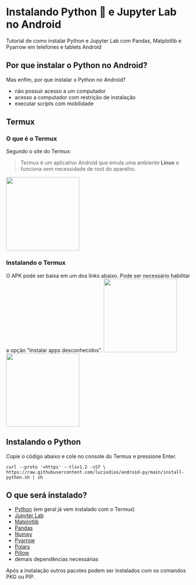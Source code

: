 # Instalando Python :snake: e Jupyter Lab no Android
Tutorial de como instalar Python e Jupyter Lab com Pandas, Matplotlib e Pyarrow em telefones e tablets Android

## Por que instalar o Python no Android?
Mas enfim, por que instalar o Python no Android?
- não possuir acesso a um computador
- acesso a computador com restrição de instalação
- executar scripts com mobilidade
  
## Termux

### O que é o Termux
Segundo o site do Termux:
>Termux é um aplicativo Android que emula uma ambiente **Linux** e funciona sem necessidade de root do aparelho.

[<img src="https://termux.dev/assets/globals/home/htop_framed.png" width="200" />](/../../../../termux)

### Instalando o Termux

O APK pode ser baixa em um dos links abaixo. Pode ser necessário habilitar a opção "Instalar apps desconhecidos". 
[<img src="https://termux.dev//assets/globals/hosts/get-it-on-github.png" width="200" />](/../../../../termux/termux-app/releases/download/v0.118.0/termux-app_v0.118.0+github-debug_arm64-v8a.apk)
[<img src="https://termux.dev/assets/globals/hosts/get-it-on-fdroid.png" width="200" />](https://f-droid.org/repo/com.termux_118.apk)

## Instalando o Python
Copie o código abaixo e cole no console do Termux e pressione Enter.
```console
curl --proto '=https' --tlsv1.2 -sSf \
https://raw.githubusercontent.com/luciodias/android-py/main/install-python.sh | sh
```
## O que será instalado?
- [Python](https://www.python.org/) (em geral já vem instalado com o Termux)
- [Jupyter Lab](https://jupyter.org/)
- [Matplotlib](https://matplotlib.org/)
- [Pandas](https://pandas.pydata.org/)
- [Numpy](https://numpy.org/)
- [Pyarrow](https://arrow.apache.org/docs/python/index.html)
- [Polars](https://pola.rs/)
- [Pillow](https://python-pillow.org/)
- demais dependências necessárias

Após a instalação outros pacotes podem ser instalados com os comandos PKG ou PIP.
